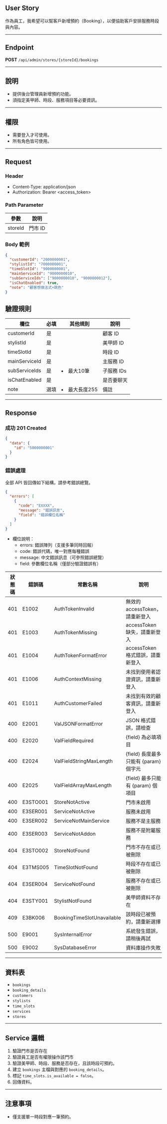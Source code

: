## User Story

作為員工，我希望可以幫客戶新增預約（Booking），以便協助客戶安排服務時段與內容。

---

## Endpoint

**POST** `/api/admin/stores/{storeId}/bookings`

---

## 說明

- 提供後台管理員新增預約功能。
- 須指定美甲師、時段、服務項目等必要資訊。

---

## 權限

- 需要登入才可使用。
- 所有角色皆可使用。

---

## Request

### Header

- Content-Type: application/json
- Authorization: Bearer <access_token>

### Path Parameter

| 參數    | 說明    |
| ------- | ------- |
| storeId | 門市 ID |

### Body 範例

```json
{
  "customerId": "2000000001",
  "stylistId": "7000000001",
  "timeSlotId": "9000000001",
  "mainServiceId": "9000000010",
  "subServiceIds": ["9000000010", "9000000012"],
  "isChatEnabled": true,
  "note": "顧客想做法式+跳色"
}
```

## 驗證規則

| 欄位          | 必填 | 其他規則        | 說明       |
| ------------- | ---- | --------------- | ---------- |
| customerId    | 是   |                 | 顧客 ID    |
| stylistId     | 是   |                 | 美甲師 ID  |
| timeSlotId    | 是   |                 | 時段 ID    |
| mainServiceId | 是   |                 | 主服務 ID  |
| subServiceIds | 是   | <li>最大10筆    | 子服務 IDs |
| isChatEnabled | 是   |                 | 是否要聊天 |
| note          | 選填 | <li>最大長度255 | 備註       |

---

## Response

### 成功 201 Created

```json
{
  "data": {
    "id": "5000000001"
  }
}
```

### 錯誤處理

全部 API 皆回傳如下結構，請參考錯誤總覽。

```json
{
  "errors": [
    {
      "code": "EXXXX",
      "message": "錯誤訊息",
      "field": "錯誤欄位名稱"
    }
  ]
}
```

- 欄位說明：
  - errors: 錯誤陣列（支援多筆同時回報）
  - code: 錯誤代碼，唯一對應每種錯誤
  - message: 中文錯誤訊息（可參照錯誤總覽）
  - field: 參數欄位名稱（僅部分驗證錯誤有）

| 狀態碼 | 錯誤碼   | 常數名稱                   | 說明                                  |
| ------ | -------- | -------------------------- | ------------------------------------- |
| 401    | E1002    | AuthTokenInvalid           | 無效的 accessToken，請重新登入        |
| 401    | E1003    | AuthTokenMissing           | accessToken 缺失，請重新登入          |
| 401    | E1004    | AuthTokenFormatError       | accessToken 格式錯誤，請重新登入      |
| 401    | E1006    | AuthContextMissing         | 未找到使用者認證資訊，請重新登入      |
| 401    | E1011    | AuthCustomerFailed         | 未找到有效的顧客資訊，請重新登入      |
| 400    | E2001    | ValJSONFormatError         | JSON 格式錯誤，請檢查                 |
| 400    | E2020    | ValFieldRequired           | {field} 為必填項目                    |
| 400    | E2024    | ValFieldStringMaxLength    | {field} 長度最多只能有 {param} 個字元 |
| 400    | E2025    | ValFieldArrayMaxLength     | {field} 最多只能有 {param} 個項目     |
| 400    | E3STO001 | StoreNotActive             | 門市未啟用                            |
| 400    | E3SER001 | ServiceNotActive           | 服務未啟用                            |
| 400    | E3SER002 | ServiceNotMainService      | 服務不是主服務                        |
| 400    | E3SER003 | ServiceNotAddon            | 服務不是附屬服務                      |
| 404    | E3STO002 | StoreNotFound              | 門市不存在或已被刪除                  |
| 404    | E3TMS005 | TimeSlotNotFound           | 時段不存在或已被刪除                  |
| 404    | E3SER004 | ServiceNotFound            | 服務不存在或已被刪除                  |
| 404    | E3STY001 | StylistNotFound            | 美甲師資料不存在                      |
| 409    | E3BK006  | BookingTimeSlotUnavailable | 該時段已被預約，請重新選擇            |
| 500    | E9001    | SysInternalError           | 系統發生錯誤，請稍後再試              |
| 500    | E9002    | SysDatabaseError           | 資料庫操作失敗                        |

---

## 資料表

- `bookings`
- `booking_details`
- `customers`
- `stylists`
- `time_slots`
- `services`
- `stores`

---

## Service 邏輯

1. 驗證門市是否存在
2. 驗證員工是否有權限操作該門市
3. 驗證美甲師、時段、服務是否存在，且該時段可預約。
4. 建立 `bookings` 主檔與對應的 `booking_details`。
5. 標記 `time_slots.is_available = false`。
6. 回傳資料。

---

## 注意事項

- 僅支援單一時段對應一筆預約。
